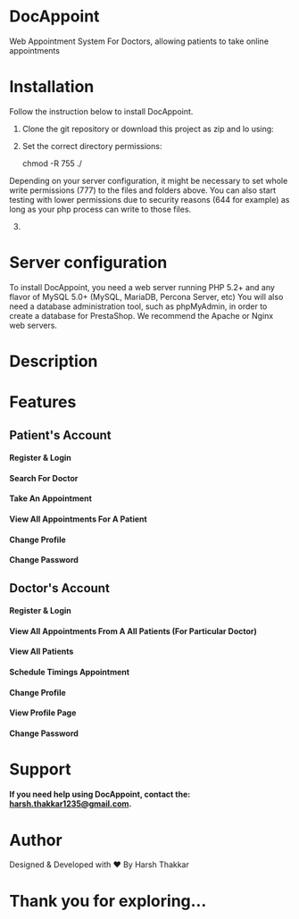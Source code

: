 # DocAppoint
Web Appointment System For Doctors, allowing patients to take online appointments 




# Installation

Follow the instruction below to install DocAppoint.

1. Clone the git repository or download this project as zip and lo using:
2. Set the correct directory permissions: 
    
    chmod -R 755 ./

Depending on your server configuration, it might be necessary to set whole write permissions (777) to the files and folders above. You can also start testing with lower permissions due to security reasons (644 for example) as long as your php process can write to those files.

3. 

# Server configuration
To install DocAppoint, you need a web server running PHP 5.2+ and any flavor of MySQL 5.0+ (MySQL, MariaDB, Percona Server, etc) You will also need a database administration tool, such as phpMyAdmin, in order to create a database for PrestaShop. We recommend the Apache or Nginx web servers.

# Description

# Features

## Patient's Account
#### Register & Login
#### Search For Doctor
#### Take An Appointment
#### View All Appointments For A Patient
#### Change Profile
#### Change Password


## Doctor's Account
#### Register & Login
#### View All Appointments From A All Patients (For Particular Doctor)
#### View All Patients
#### Schedule Timings Appointment
#### Change Profile
#### View Profile Page
#### Change Password


# Support
#### If you need help using DocAppoint, contact the: harsh.thakkar1235@gmail.com.

# Author
Designed & Developed with ❤️ By Harsh Thakkar

# Thank you for exploring...
